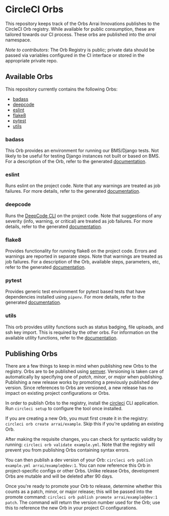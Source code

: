 # CircleCI Orbs

This repository keeps track of the Orbs Arrai Innovations publishes to the CircleCI Orb registry. While available for public consumption, these are tailored towards our CI process. These orbs are published into the *arrai* namespace.

*Note to contributors*: The Orb Registry is public; private data should be passed via variables configured in the CI interface or stored in the appropriate private repo.

## Available Orbs

This repository currently contains the following Orbs:
- [badass](https://circleci.com/orbs/registry/orb/arrai/badass)
- [deepcode](https://circleci.com/orbs/registry/orb/arrai/deepcode)
- [eslint](https://circleci.com/orbs/registry/orb/arrai/eslint)
- [flake8](https://circleci.com/orbs/registry/orb/arrai/flake8)
- [pytest](https://circleci.com/orbs/registry/orb/arrai/pytest)
- [utils](https://circleci.com/orbs/registry/orb/arrai/utils)

### badass
This Orb provides an environment for running our BMS/Django tests. Not likely to be useful for testing Django instances not built or based on BMS. For a description of the Orb, refer to the generated [documentation](https://circleci.com/orbs/registry/orb/arrai/badass).

### eslint
Runs eslint on the project code. Note that any warnings are treated as job failures. For more details, refer to the generated [documentation](https://circleci.com/orbs/registry/orb/arrai/eslint).

### deepcode
Runs the [DeepCode CLI](https://github.com/DeepCodeAI/cli) on the project code. Note that suggestions of any severity (info, warning, or critical) are treated as job failures. For more details, refer to the generated [documentation](https://circleci.com/orbs/registry/orb/arrai/deepcode).

### flake8
Provides functionality for running flake8 on the project code. Errors and warnings are reported in separate steps. Note that warnings are treated as job failures. For a description of the Orb, available steps, parameters, etc, refer to the generated [documentation](https://circleci.com/orbs/registry/orb/arrai/flake8).

### pytest
Provides generic test environment for pytest based tests that have dependencies installed using `pipenv`. For more details, refer to the generated [documentation](https://circleci.com/orbs/registry/orb/arrai/pytest). 

### utils
This orb provides utility functions such as status badging, file uploads, and ssh key import. This is required by the other orbs. For information on the available utility functions, refer to the [documentation](https://circleci.com/orbs/registry/orb/arrai/utils).

## Publishing Orbs

There are a few things to keep in mind when publishing new Orbs to the registry. Orbs are to be published using [semver](https://devhints.io/semver). Versioning is taken care of automatically by specifying one of *patch*, *minor*, or *major* when publishing. Publishing a new release works by promoting a previously published dev version. Since references to Orbs are versioned, a new release has no impact on existing project configurations or Orbs.

In order to publish Orbs to the registry, install the [circleci](https://circleci.com/docs/2.0/creating-orbs/#installing-the-cli-for-the-first-time) CLI application. Run `circleci setup` to configure the tool once installed.

If you are creating a new Orb, you must first create it in the registry: `circleci orb create arrai/example`. Skip this if you're updating an existing Orb.

After making the requisite changes, you can check for syntactic validity by running: `circleci orb validate example.yml`. Note that the registry will prevent you from publishing Orbs containing syntax errors.

You can then publish a dev version of your Orb: `circleci orb publish example.yml arrai/example@dev:1`. You can now reference this Orb in project-specific configs or other Orbs. Unlike release Orbs, development Orbs are mutable and will be deleted after 90 days.

Once you're ready to promote your Orb to release, determine whether this counts as a patch, minor, or major release; this will be passed into the promote command: `circleci orb publish promote arrai/example@dev:1 patch`. The command will return the version number used for the Orb; use this to reference the new Orb in your project CI configurations.
